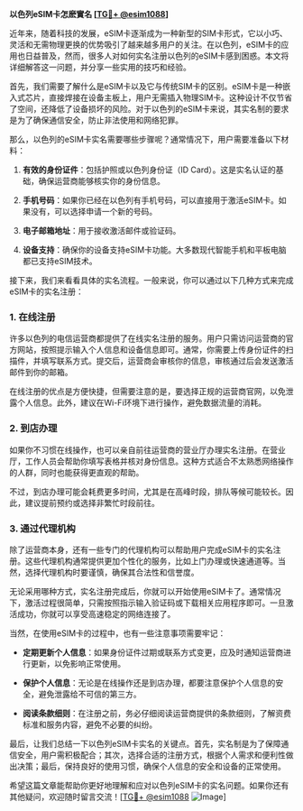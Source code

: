 **以色列eSIM卡怎麽實名 [[TG💪+ @esim1088](https://t.me/s/esim1088)]**

近年来，随着科技的发展，eSIM卡逐渐成为一种新型的SIM卡形式，它以小巧、灵活和无需物理更换的优势吸引了越来越多用户的关注。在以色列，eSIM卡的应用也日益普及，然而，很多人对如何实名注册以色列的eSIM卡感到困惑。本文将详细解答这一问题，并分享一些实用的技巧和经验。

首先，我们需要了解什么是eSIM卡以及它与传统SIM卡的区别。eSIM卡是一种嵌入式芯片，直接焊接在设备主板上，用户无需插入物理SIM卡。这种设计不仅节省了空间，还降低了设备损坏的风险。对于以色列的eSIM卡来说，其实名制的要求是为了确保通信安全，防止非法使用和网络犯罪。

那么，以色列的eSIM卡实名需要哪些步骤呢？通常情况下，用户需要准备以下材料：

1. **有效的身份证件**：包括护照或以色列身份证（ID Card）。这是实名认证的基础，确保运营商能够核实你的身份信息。
   
2. **手机号码**：如果你已经在以色列有手机号码，可以直接用于激活eSIM卡。如果没有，可以选择申请一个新的号码。

3. **电子邮箱地址**：用于接收激活邮件或验证码。

4. **设备支持**：确保你的设备支持eSIM卡功能。大多数现代智能手机和平板电脑都已支持eSIM技术。

接下来，我们来看看具体的实名流程。一般来说，你可以通过以下几种方式来完成eSIM卡的实名注册：

### 1. 在线注册

许多以色列的电信运营商都提供了在线实名注册的服务。用户只需访问运营商的官方网站，按照提示输入个人信息和设备信息即可。通常，你需要上传身份证件的扫描件，并填写联系方式。提交后，运营商会审核你的信息，审核通过后会发送激活邮件到你的邮箱。

在线注册的优点是方便快捷，但需要注意的是，要选择正规的运营商官网，以免泄露个人信息。此外，建议在Wi-Fi环境下进行操作，避免数据流量的消耗。

### 2. 到店办理

如果你不习惯在线操作，也可以亲自前往运营商的营业厅办理实名注册。在营业厅，工作人员会帮助你填写表格并核对身份信息。这种方式适合不太熟悉网络操作的人群，同时也能获得更直观的帮助。

不过，到店办理可能会耗费更多时间，尤其是在高峰时段，排队等候可能较长。因此，建议提前预约或选择非繁忙时段前往。

### 3. 通过代理机构

除了运营商本身，还有一些专门的代理机构可以帮助用户完成eSIM卡的实名注册。这些代理机构通常提供更加个性化的服务，比如上门办理或快速通道等。当然，选择代理机构时要谨慎，确保其合法性和信誉度。

无论采用哪种方式，实名注册完成后，你就可以开始使用eSIM卡了。通常情况下，激活过程很简单，只需按照指示输入验证码或下载相关应用程序即可。一旦激活成功，你就可以享受高速稳定的网络连接了。

当然，在使用eSIM卡的过程中，也有一些注意事项需要牢记：

- **定期更新个人信息**：如果身份证件过期或联系方式变更，应及时通知运营商进行更新，以免影响正常使用。
  
- **保护个人信息**：无论是在线操作还是到店办理，都要注意保护个人信息的安全，避免泄露给不可信的第三方。

- **阅读条款细则**：在注册之前，务必仔细阅读运营商提供的条款细则，了解资费标准和服务内容，避免不必要的纠纷。

最后，让我们总结一下以色列eSIM卡实名的关键点。首先，实名制是为了保障通信安全，用户需积极配合；其次，选择合适的注册方式，根据个人需求和便利性做出决策；最后，保持良好的使用习惯，确保个人信息的安全和设备的正常使用。

希望这篇文章能帮助你更好地理解和应对以色列eSIM卡的实名问题。如果你还有其他疑问，欢迎随时留言交流！[[TG💪+ @esim1088](https://t.me/s/esim1088) ![Image](https://i.postimg.cc/4NQfJmqS/Snipaste-2025-05-13-00-14-12.png)]